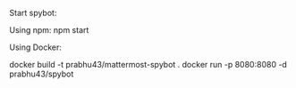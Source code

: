 Start spybot:

Using npm: npm start

Using Docker: 

docker build -t prabhu43/mattermost-spybot .
docker run -p 8080:8080 -d prabhu43/spybot

